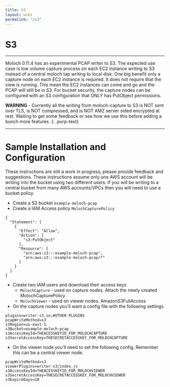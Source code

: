 ```yaml
---
title: S3
layout: wiki
permalink: "/s3"
---
```


<div class="full-height-and-width-container with-footer p-3" markdown="1">

# S3

---

Moloch 0.11.4 has an experimental PCAP writer to S3. The expected use case is low volume capture process on each EC2 instance writing to S3 instead of a central moloch tap writing to local disk. One big benefit only a capture node on each EC2 instance is required. It does not require that the view is running. This mean the EC2 instances can come and go and the PCAP will still be in S3. For bucket security, the capture nodes can be configured with an S3 configuration that ONLY has PutObject permissions.

**WARNING** - Currently all the writing from moloch-capture to S3 is NOT sent over TLS, is NOT compressed, and is NOT AMZ server sided encrypted at rest. Waiting to get some feedback or see how we use this before adding a bunch more features.
{: .purp-text}

---

# Sample Installation and Configuration

These instructions are still a work in progress, please provide feedback and suggestions. These instructions assume only one AWS account will be writing into the bucket using two different users. If you will be writing to a central bucket from many AWS accounts/VPCs then you will need to use a bucket policy.

* Create a S3 bucket ```example-moloch-pcap```
* Create a IAM Access policy ```MolochCapturePolicy```

```
{
  "Statement": [
    {
      "Effect": "Allow",
      "Action": [
        "s3:PutObject"
      ],
      "Resource": [
        "arn:aws:s3:::example-moloch-pcap",
        "arn:aws:s3:::example-moloch-pcap/*"
      ]
    }
  ]
}

```
* Create two IAM users and download their access keys
  * ```MolochCapture``` - used on capture nodes. Attach the newly created MolochCapturePolicy
  * ```MolochViewer``` - used on viewer nodes. AmazonS3FullAccess
* On the capture nodes you'll want a config file with the following settings

```
plugins=writer-s3.so;#OTHER PLUGINS
pcapWriteMethod=s3
s3Region=us-east-1
s3Bucket=example-moloch-pcap
s3AccessKeyId=THEACESSKEYID_FOR_MOLOCHCAPTURE
s3SecretAccessKey=THESECRETACCESSKEY_FOR_MOLOCHCAPTURE
```

* On the viewer node you'll need to set the following config. Remember this can be a central viewer node.

```
pcapWriteMethod=s3
viewerPlugins=writer-s3/index.js
s3AccessKeyId=THEACESSKEYID_FOR_MOLOCHVIEWER
s3SecretAccessKey=THESECRETACCESSKEY_FOR_MOLOCHVIEWER
s3ExpireDays=10
```

</div>
